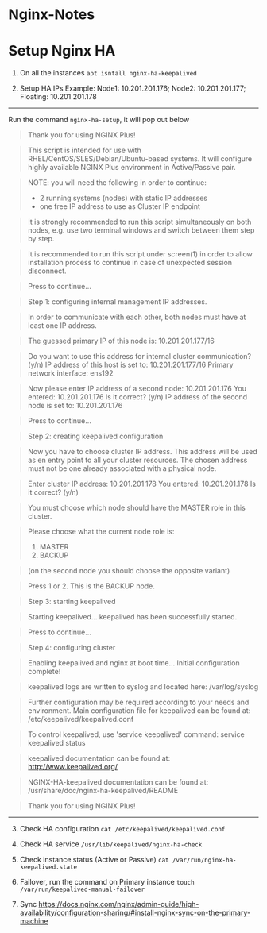 # Nginx-Notes
# Setup Nginx HA

1. On all the instances 
`apt isntall nginx-ha-keepalived`

2. Setup HA IPs
Example: Node1: 10.201.201.176; Node2: 10.201.201.177; Floating: 10.201.201.178
----------------

Run the command `nginx-ha-setup`, it will pop out below

> Thank you for using NGINX Plus!

> This script is intended for use with RHEL/CentOS/SLES/Debian/Ubuntu-based systems.
> It will configure highly available NGINX Plus environment in Active/Passive pair.

> NOTE: you will need the following in order to continue:
>  - 2 running systems (nodes) with static IP addresses
>  - one free IP address to use as Cluster IP endpoint

> It is strongly recommended to run this script simultaneously on both nodes,
> e.g. use two terminal windows and switch between them step by step.

> It is recommended to run this script under screen(1) in order to allow
> installation process to continue in case of unexpected session disconnect.

> Press <Enter> to continue...

> Step 1: configuring internal management IP addresses.

> In order to communicate with each other, both nodes must have at least one IP address.

> The guessed primary IP of this node is: 10.201.201.177/16

> Do you want to use this address for internal cluster communication? (y/n)
> IP address of this host is set to: 10.201.201.177/16
> Primary network interface: ens192

> Now please enter IP address of a second node: 10.201.201.176
> You entered: 10.201.201.176
> Is it correct? (y/n)
> IP address of the second node is set to: 10.201.201.176

> Press <Enter> to continue...

> Step 2: creating keepalived configuration

> Now you have to choose cluster IP address.
> This address will be used as en entry point to all your cluster resources.
> The chosen address must not be one already associated with a physical node.

> Enter cluster IP address: 10.201.201.178
> You entered: 10.201.201.178
> Is it correct? (y/n)

> You must choose which node should have the MASTER role in this cluster.

> Please choose what the current node role is:
> 1) MASTER
> 2) BACKUP

> (on the second node you should choose the opposite variant)

> Press 1 or 2.
> This is the BACKUP node.

> Step 3: starting keepalived

> Starting keepalived...
> keepalived has been successfully started.

> Press <Enter> to continue...

> Step 4: configuring cluster

> Enabling keepalived and nginx at boot time...
> Initial configuration complete!

> keepalived logs are written to syslog and located here:
> /var/log/syslog

> Further configuration may be required according to your needs
> and environment.
> Main configuration file for keepalived can be found at:
>  /etc/keepalived/keepalived.conf

> To control keepalived, use 'service keepalived' command:
>  service keepalived status

> keepalived documentation can be found at:
> http://www.keepalived.org/

> NGINX-HA-keepalived documentation can be found at:
> /usr/share/doc/nginx-ha-keepalived/README

> Thank you for using NGINX Plus!
----------------

3. Check HA configuration
`cat /etc/keepalived/keepalived.conf`

4. Check HA service
`/usr/lib/keepalived/nginx-ha-check`

5. Check instance status (Active or Passive)
`cat /var/run/nginx-ha-keepalived.state`

6. Failover, run the command on Primary instance 
`touch /var/run/keepalived-manual-failover`

7. Sync 
https://docs.nginx.com/nginx/admin-guide/high-availability/configuration-sharing/#install-nginx-sync-on-the-primary-machine
